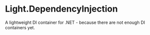 # Light.DependencyInjection
A lightweight DI container for .NET - because there are not enough DI containers yet.
